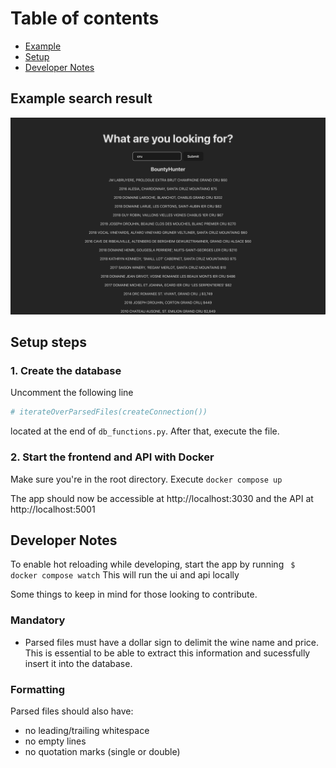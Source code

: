 # Table of contents

- [Example](#example-search-result)
- [Setup](#setup-steps)
- [Developer Notes](#developer-notes)

## Example search result

![Searching for "cru"](./project-pics/screenshot.png)

## Setup steps

### 1. Create the database

Uncomment the following line

```python
# iterateOverParsedFiles(createConnection())
```

located at the end of `db_functions.py`. After that, execute the file.

### 2. Start the frontend and API with Docker

Make sure you're in the root directory.
Execute `docker compose up`

The app should now be accessible at http://localhost:3030
and the API at http://localhost:5001

## Developer Notes

To enable hot reloading while developing, start the app by running
` $ docker compose watch`
This will run the ui and api locally

Some things to keep in mind for those looking to contribute.

### Mandatory

- Parsed files must have a dollar sign to delimit the wine name and price. This is essential to be able to extract this information and sucessfully insert it into the database.

### Formatting

Parsed files should also have:

- no leading/trailing whitespace
- no empty lines
- no quotation marks (single or double)
